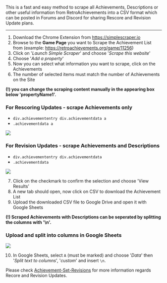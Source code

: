 This is a fast and easy method to scrape all Achievements, Descriptions or other useful information from RetroAchievements into a CSV format which can be posted in Forums and Discord for sharing Rescore and Revision Update plans.

***

1. Download the Chrome Extension from https://simplescraper.io
2. Browse to the **Game Page** you want to Scrape the Achievement List from (example: https://retroachievements.org/game/11256)
3. Click on '_Launch Simple Scraper_' and choose '_Scrape this website_'
4. Choose '_Add a property_'
5. Now you can select what information you want to scrape, click on the Achievements
6. The number of selected items must match the number of Achievements on the Site

**(!) you can change the scraping content manually in the appearing box below 'propertyName1'.**

### For Rescoring Updates - scrape Achievements only
* `div.achievemententry div.achievementdata a`
* `.achievementdata a`

![](https://drive.google.com/uc?id=1GgLHQIYx19ANNKhoUWNo1YILHq3jRzZF)

### For Revision Updates - scrape Achievements and Descriptions
* `div.achievemententry div.achievementdata`
* `.achievementdata`

![](https://drive.google.com/uc?id=1_PLlkB3PDMcGYQbym1j2egSac54Rvmb8)

7. Click on the checkmark to confirm the selection and choose 'View Results'
8. A new tab should open, now click on CSV to download the Achievement List
9. Upload the downloaded CSV file to Google Drive and open it with Google Sheets

**(!) Scraped Achievements with Descriptions can be seperated by splitting the columns with '\n'.**

### Upload and split into columns in Google Sheets

![](https://drive.google.com/uc?id=1wcZD_DrkTQnTQnFvBIjQsk2xEOmUEzqm)

10. In Google Sheets, select `A` (must be marked) and choose '_Data_' then '_Split text to columns_', '_custom_' and insert `\n`.

Please check [Achievement-Set-Revisions](http://docs.retroachievements.org/Achievement-Set-Revisions/) for more information regards Recore and Revision Updates.